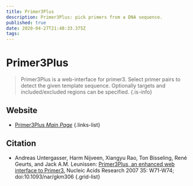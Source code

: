 ```yaml
---
title: Primer3Plus
description: Primer3Plus: pick primers from a DNA sequence.
published: true
date: 2020-04-27T21:48:33.375Z
tags: 
---
```


# Primer3Plus

> Primer3Plus is a web-interface for primer3. Select primer pairs to detect the given template sequence. Optionally targets and included/excluded regions can be specified.
{.is-info}

 

## Website 

- [Primer3Plus *Main Page*](http://www.bioinformatics.nl/cgi-bin/primer3plus/primer3plus.cgi)
 {.links-list}

## Citation 

- Andreas Untergasser, Harm Nijveen, Xiangyu Rao, Ton Bisseling, René Geurts, and Jack A.M. Leunissen: [Primer3Plus, an enhanced web interface to Primer3.](https://academic.oup.com/nar/article/35/suppl_2/W71/2922185) Nucleic Acids Research 2007 35: W71-W74; doi:10.1093/nar/gkm306
{.grid-list}